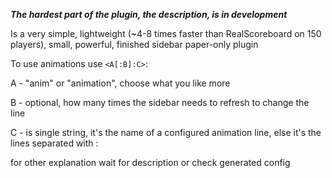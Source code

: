 ***The hardest part of the plugin, the description, is in development***

Is a very simple, lightweight (~4-8 times faster than RealScoreboard on 150 players), small, powerful, finished sidebar paper-only plugin 

To use animations use `<A[:B]:C>`:

A - "anim" or "animation", choose what you like more

B - optional, how many times the sidebar needs to refresh to change the line

C - is single string, it's the name of a configured animation line, else it's the lines separated with :

for other explanation wait for description or check generated config